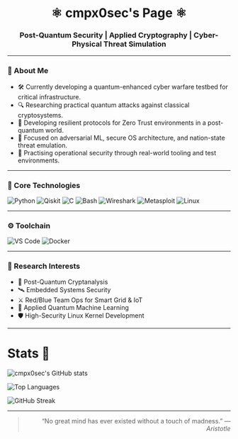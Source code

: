 <h1 align="center"> ⚛️ cmpx0sec's Page ⚛️ </h1>
<h3 align="center">Post-Quantum Security | Applied Cryptography | Cyber-Physical Threat Simulation</h3>

---

### 🧬 About Me

- 🛠 Currently developing a quantum-enhanced cyber warfare testbed for critical infrastructure.
- 🔍 Researching practical quantum attacks against classical cryptosystems.
- 🔐 Developing resilient protocols for Zero Trust environments in a post-quantum world.
- 🎯 Focused on adversarial ML, secure OS architecture, and nation-state threat emulation.
- 🧠 Practising operational security through real-world tooling and test environments.

---

### 🧪 Core Technologies

![Python](https://img.shields.io/badge/-Python-000000?style=flat&logo=python)
![Qiskit](https://img.shields.io/badge/-Qiskit-000000?style=flat&logo=ibm)
![C](https://img.shields.io/badge/-C-000000?style=flat&logo=c)
![Bash](https://img.shields.io/badge/-Bash-000000?style=flat&logo=gnubash)
![Wireshark](https://img.shields.io/badge/-Wireshark-000000?style=flat&logo=wireshark)
![Metasploit](https://img.shields.io/badge/-Metasploit-000000?style=flat&logo=metasploit)
![Linux](https://img.shields.io/badge/-Linux-000000?style=flat&logo=linux)

---

### ⚙️ Toolchain

![VS Code](https://img.shields.io/badge/-VSCode-2b2b2b?style=flat&logo=visualstudiocode)
![Docker](https://img.shields.io/badge/-Docker-2b2b2b?style=flat&logo=docker)

---

### 🔎 Research Interests

- 🧠 Post-Quantum Cryptanalysis
- 🛰️ Embedded Systems Security
- ⚔️ Red/Blue Team Ops for Smart Grid & IoT
- 🧬 Applied Quantum Machine Learning
- 🛡️ High-Security Linux Kernel Development

---

# Stats 👾

![cmpx0sec's GitHub stats](https://github-readme-stats.vercel.app/api?username=cmpx0sec&show_icons=true&theme=radical)

![Top Languages](https://github-readme-stats.vercel.app/api/top-langs/?username=cmpx0sec&layout=compact&theme=radical)

![GitHub Streak](https://github-readme-streak-stats.herokuapp.com/?user=cmpx0sec&theme=radical)

---

<blockquote align="right">
“No great mind has ever existed without a touch of madness.”  
<em>— Aristotle</em>
</blockquote>
